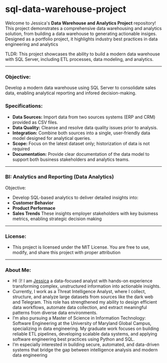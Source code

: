 # sql-data-warehouse-project

Welcome to Jessica's **Data Warehouse and Analytics Project** repository!
This project demonstrates a comprehensive data warehousing and analytics solution, from building a data warehouse to generating actionable insiges. Designed as a portfolio project, it highlights industry best practices in data engineering and analytics 

TLDR: This project showcases the ability to build a modern data warehouse with SQL Server, including ETL processes, data modeling, and analytics.

---
### Objective:
Develop a modern data warehouse using SQL Server to consolidate sales data, enabling analytical reporting and infored decision-making.

### Specifications: 
- **Data Sources:** Import data from two sources systems (ERP and CRM) provided as CSV files.
- **Data Quality:** Cleanse and resolve data quality issues prior to analysis.
- **Integration:** Combine both sources into a single, user-friendly data model designed for analytical queries.
- **Scope:** Focus on the latest dataset only; historization of data is not required
- **Documentation:** Provide clear documentation of the data model to support both business stakeholders and analytics teams.

---
### BI: Analytics and Reporting (Data Analytics)
Objective: 
 - Develop SQL-based analytics to deliver detailed insights into:
 - **Customer Behavior**
 - **Product Performace**
 - **Sales Trends**
These insights employer stakeholders with key buismess metrics, enabling strategic decision making

---
### License:
- This project is licensed under the MIT License. You are free to use, modify, and share this project with proper attribution

---
### About Me:

 - HI :)! I am [Jessica](https://www.linkedin.com/in/jessica-coffman-aa0890294/) a data-focused analyst with hands-on experience transforming complex, unstructured information into actionable insights.
 - Currently, I work as a Threat Intelligence Analyst, where I collect, structure, and analyze large datasets from sources like the dark web and Telegram. This role has strengthened my ability to design efficient data workflows, automate data collection, and extract meaningful patterns from diverse data environments.
- I’m also pursuing a Master of Science in Information Technology: Software Engineering at the University of Maryland Global Campus, specializing in data engineering. My graduate work focuses on building reliable ETL pipelines, developing scalable data systems, and applying software engineering best practices using Python and SQL.
- I’m especially interested in building secure, automated, and data-driven systems that bridge the gap between intelligence analysis and modern data engineering
